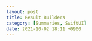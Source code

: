 ```yaml
---
layout: post
title: Result Builders
category: [Summaries, SwiftUI]
date: 2021-10-02 18:11 +0900
---
```

